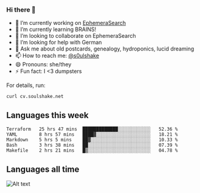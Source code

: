### Hi there 👋

<!--
**soulshake/soulshake** is a ✨ _special_ ✨ repository because its `README.md` (this file) appears on your GitHub profile.

Here are some ideas to get you started:

- 🔭 I’m currently working on ...
- 🌱 I’m currently learning ...
- 👯 I’m looking to collaborate on ...
- 🤔 I’m looking for help with ...
- 💬 Ask me about ...
- 📫 How to reach me: ...
- 😄 Pronouns: ...
- ⚡ Fun fact: ...
-->


- 🔭 I’m currently working on [EphemeraSearch](https://www.ephemerasearch.com/)
- 🌱 I’m currently learning BRAINS!
- 👯 I’m looking to collaborate on EphemeraSearch
- 🤔 I’m looking for help with German
- 💬 Ask me about old postcards, genealogy, hydroponics, lucid dreaming
- 📫 How to reach me: [@s0ulshake](https://twitter.com/soulshake)
- 😄 Pronouns: she/they
- ⚡ Fun fact: I <3 dumpsters

For details, run:

```
curl cv.soulshake.net
```

## Languages this week

<!--START_SECTION:waka-->
```text
Terraform   25 hrs 47 mins  █████████████░░░░░░░░░░░░   52.36 % 
YAML        8 hrs 57 mins   ████▓░░░░░░░░░░░░░░░░░░░░   18.21 % 
Markdown    5 hrs 5 mins    ██▓░░░░░░░░░░░░░░░░░░░░░░   10.33 % 
Bash        3 hrs 38 mins   ██░░░░░░░░░░░░░░░░░░░░░░░   07.39 % 
Makefile    2 hrs 21 mins   █▒░░░░░░░░░░░░░░░░░░░░░░░   04.78 % 
```
<!--END_SECTION:waka-->

## Languages all time
![Alt text](https://wakatime.com/share/@aj/6aa10b67-a5e9-4fb1-acaf-8692f4385172.svg)
